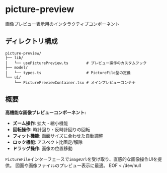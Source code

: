 # picture-preview

画像プレビュー表示用のインタラクティブコンポーネント

## ディレクトリ構成

```
picture-preview/
├── lib/
│   └── usePicturePreview.ts        # プレビュー操作のカスタムフック
├── model/
│   └── types.ts                    # PictureFile型の定義
└── ui/
    └── PicturePreviewContainer.tsx # メインプレビューコンテナ
```

## 概要

**高機能な画像プレビューコンポーネント:**

- **ズーム操作**: 拡大・縮小機能
- **回転操作**: 時計回り・反時計回りの回転
- **フィット機能**: 画面サイズに合わせた自動調整
- **ロック機能**: アスペクト比固定/解除
- **ドラッグ操作**: 画像の位置移動

`PictureFile`インターフェースで`imageUrl`を受け取り、直感的な画像操作UIを提供。
図面や画像ファイルのプレビュー表示に最適。
EOF < /dev/null
